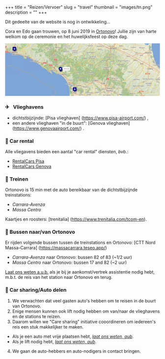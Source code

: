 +++
title = "Reizen/Vervoer"
slug = "travel"
thumbnail = "images/tn.png"
description = ""
+++

Dit gedeelte van de website is nog in ontwikkeling...

Cora en Edo gaan trouwen, op 8 juni 2019 in [Ortonovo](https://en.wikipedia.org/wiki/Ortonovo)! Jullie zijn van harte welkom op de ceremonie en het huwelijksfeest op deze dag.

<a target="_blank" rel="noopener noreferrer" href="http://umap.openstreetmap.fr/en/map/cp2019_288748#9/44.2009/10.4370"><img src="img/ortonovo_airports.png" alt="ortonovo_map"></a>

### <span class='iconsize'>✈</span>  &ensp;Vlieghavens

* dichtstbijzijnde: [Pisa vlieghaven] (https://www.pisa-airport.com/) ,
* een andere vlieghaven "in de buurt": [Genova vlieghaven] (https://www.genovaairport.com/) .

### <span class='iconsize'>🚗</span> Car rental
Alle vliegavens bieden een aantal "car rental" diensten, _bvb._:

* [RentalCars Pisa](https://www.rentalcars.com/en/airport/it/psa/?affiliateCode=msn_new_row&preflang=en&label=msn-39uoIQWB6JCk1jN0bmR29w-76003781912160&adcamp=Airports%20-%20Italy&adco=cpc&utm_medium=cpc&utm_source=bing&utm_term=39uoIQWB6JCk1jN0bmR29w&msclkid=2448ee6968a91d729680b22ddf26963c) 
* [RentalCars Genova](https://www.rentalcars.com/en/airport/ch/gva/?affiliateCode=msn_new_row&preflang=en&label=msn-pFOrQvR3ih4LFY6aMxwlFQ-75591465074382&adcamp=Airports%20-%20Switzerland&adco=cpc&utm_medium=cpc&utm_source=bing&utm_term=pFOrQvR3ih4LFY6aMxwlFQ&msclkid=d14e75a5c2921bf865d829e17544448e) 

### <span class='iconsize'>🚂</span> Treinen
Ortonovo is 15 min met de auto bereikbaar van de dichtstbijzijnde treinstations:

* _Carrara-Avenza_ 
* _Massa Centro_

Kaartjes en roosters: [trenitalia] (https://www.trenitalia.com/tcom-en).

### <span class='iconsize'>🚌</span> Bussen naar/van Ortonovo

Er rijden volgende bussen tussen de treinstations en Ortonovo: [CTT Nord Massa-Carrara] (https://massacarrara.teseo.app/)

* _Carrara-Avenza_ naar Ortonovo: bussen 82 of 83 (~1/2 uur)
* _Massa Centro_ naar Ortonovo: bussen 17 and 82 (~2 uur)

[Laat ons weten a.u.b.](mailto:caviranipots@gmail.com) als je bij je aankomst/vertrek assistentie nodig hebt, m.b.t. de reis van het station naar Ortonovo en terug.

### <span class='iconsize'>&#129309;</span> Car sharing/Auto delen
1. We verwachten dat veel gasten auto's hebben om te reisen in de buurt van Ortonovo. 
2. Enige mensen kunnen ook lift nodig hebben om van/naar de vlieghavens en de stations te reizen.
3. Daarom willen we "Care sharing" initiative cooordineren om iedereen's reis een stuk makkelijker te maken.
  * Als je een auto met vrije plaatsen hebt,  *[laat ons weten, aub](https://docs.google.com/forms/d/e/1FAIpQLScJLmbVqMeDLjNyuYsAIG8bULhX4dJW82KQXiBOjhvQg18REA/viewform?usp=sf_link)*.
  * Als je lift nodig hebt, *[laat ons weten, aub](https://docs.google.com/forms/d/e/1FAIpQLSeNe8Y8DdOuJftMdVe_Y9ZdNUVcMvt7PFnieALL51_XCOfb5A/viewform?usp=sf_link)*.
4. We gaan de auto-hebbers en auto-nodigers in contact bringen. 

